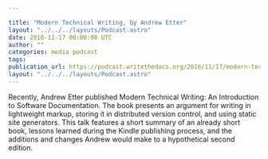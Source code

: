 ```yaml
---

title: "Modern Technical Writing, by Andrew Etter"
layout: "../../../layouts/Podcast.astro"
date: 2016-11-17 00:00:00 UTC
author: ""
categories: media podcast
tags:
publication_url: https://podcast.writethedocs.org/2016/11/17/modern-tech-writing-etter-wtdsf/
layout: "../../../layouts/Podcast.astro"
---
```


Recently, Andrew Etter published Modern Technical Writing: An Introduction to Software Documentation. The book presents an argument for writing in lightweight markup, storing it in distributed version control, and using static site generators. This talk features a short summary of an already short book, lessons learned during the Kindle publishing process, and the additions and changes Andrew would make to a hypothetical second edition.
